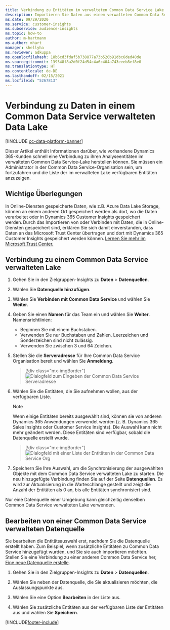 ```yaml
---
title: Verbindung zu Entitäten im verwalteten Common Data Service Lake
description: Importieren Sie Daten aus einem verwalteten Common Data Service-Data Lake.
ms.date: 09/29/2020
ms.service: customer-insights
ms.subservice: audience-insights
ms.topic: how-to
author: m-hartmann
ms.author: mhart
manager: shellyha
ms.reviewer: adkuppa
ms.openlocfilehash: 18b6cd3fdaf5b738877a73b520b91dbc6ded40de
ms.sourcegitcommit: 139548f8a2d0f24d54c4a6c404a743eeeb8ef8e0
ms.translationtype: HT
ms.contentlocale: de-DE
ms.lasthandoff: 02/15/2021
ms.locfileid: "5267813"
---
```

# <a name="connect-to-data-in-a-common-data-service-managed-data-lake"></a>Verbindung zu Daten in einem Common Data Service verwalteten Data Lake

[!INCLUDE [cc-data-platform-banner](../includes/cc-data-platform-banner.md)]

Dieser Artikel enthält Informationen darüber, wie vorhandene Dynamics 365-Kunden schnell eine Verbindung zu ihren Analyseentitäten im verwalteten Common Data Service-Lake herstellen können. Sie müssen ein Administrator in der Common Data Service-Organisation sein, um fortzufahren und die Liste der im verwalteten Lake verfügbaren Entitäten anzuzeigen.

## <a name="important-considerations"></a>Wichtige Überlegungen

In Online-Diensten gespeicherte Daten, wie z.B. Azure Data Lake Storage, können an einem anderen Ort gespeichert werden als dort, wo die Daten verarbeitet oder in Dynamics 365 Customer Insights gespeichert werden. Durch das Importieren von oder Verbinden mit Daten, die in Online-Diensten gespeichert sind, erklären Sie sich damit einverstanden, dass Daten an das Microsoft Trust Center übertragen und dort mit Dynamics 365 Customer Insights gespeichert werden können. [Lernen Sie mehr im Microsoft Trust Center.](https://www.microsoft.com/trust-center)

## <a name="connect-to-a-common-data-service-managed-lake"></a>Verbindung zu einem Common Data Service verwalteten Lake

1. Gehen Sie in den Zielgruppen-Insights zu **Daten** > **Datenquellen**.

2. Wählen Sie **Datenquelle hinzufügen**.

3. Wählen Sie **Verbinden mit Common Data Service** und wählen Sie **Weiter**.

4. Geben Sie einen **Namen** für das Team ein und wählen Sie **Weiter**. Namensrichtlinien: 
   - Beginnen Sie mit einem Buchstaben.
   - Verwenden Sie nur Buchstaben und Zahlen. Leerzeichen und Sonderzeichen sind nicht zulässig.
   - Verwenden Sie zwischen 3 und 64 Zeichen.

5. Stellen Sie die **Serveradresse** für Ihre Common Data Service Organisation bereit und wählen Sie **Anmeldung**.

   > [!div class="mx-imgBorder"]
   > ![Dialogfeld zum Eingeben der Common Data Service Serveradresse](media/enter-CDS-org-details.png)

6. Wählen Sie die Entitäten, die Sie aufnehmen wollen, aus der verfügbaren Liste.    

   > [!NOTE]
   > Wenn einige Entitäten bereits ausgewählt sind, können sie von anderen Dynamics 365 Anwendungen verwendet werden (z. B. Dynamics 365 Sales Insights oder Customer Service Insights). Die Auswahl kann nicht mehr geändert werden. Diese Entitäten sind verfügbar, sobald die Datenquelle erstellt wurde.

   > [!div class="mx-imgBorder"]
   > ![Dialogfeld mit einer Liste der Entitäten in der Common Data Service Org](media/select-analytical-entities.png)

7. Speichern Sie Ihre Auswahl, um die Synchronisierung der ausgewählten Objekte mit dem Common Data Service verwalteten Lake zu starten. Die neu hinzugefügte Verbindung finden Sie auf der Seite **Datenquellen**. Es wird zur Aktualisierung in die Warteschlange gestellt und zeigt die Anzahl der Entitäten als 0 an, bis alle Entitäten synchronisiert sind.

Nur eine Datenquelle einer Umgebung kann gleichzeitig denselben Common Data Service verwalteten Lake verwenden.

## <a name="edit-a-common-data-service-managed-lake-data-source"></a>Bearbeiten von einer Common Data Service verwalteten Datenquelle

Sie bearbeiten die Entitätsauswahl erst, nachdem Sie die Datenquelle erstellt haben. Zum Beispiel, wenn zusätzliche Entitäten zu Common Data Service hinzugefügt wurden, und Sie sie auch importieren möchten.    
Stellen Sie eine Verbindung zu einer anderen Common Data Service her, [Eine neue Datenquelle erstelle](#connect-to-a-common-data-service-managed-lake).

1. Gehen Sie in den Zielgruppen-Insights zu **Daten** > **Datenquellen**.

2. Wählen Sie neben der Datenquelle, die Sie aktualisieren möchten, die Auslassungspunkte aus.

3. Wählen Sie eine Option **Bearbeiten** in der Liste aus.

4. Wählen Sie zusätzliche Entitäten aus der verfügbaren Liste der Entitäten aus und wählen Sie **Speichern**.


[!INCLUDE[footer-include](../includes/footer-banner.md)]